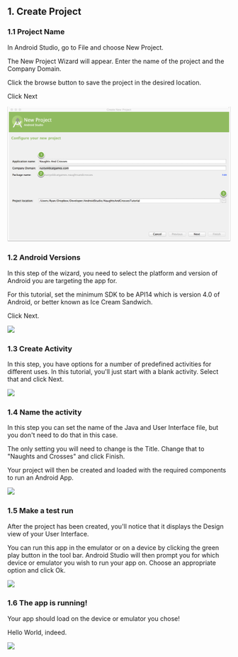 ## 1. Create Project

### 1.1 Project Name

In Android Studio, go to File and choose New Project.

The New Project Wizard will appear. Enter the name of the project and the Company Domain.

Click the browse button to save the project in the desired location.

Click Next

![](https://raw.githubusercontent.com/ryancather/android-naughts-crosses/master/images/android-naughts-and-crosses/project-name.png)


### 1.2 Android Versions

In this step of the wizard, you need to select the platform and version of Android you are targeting the app for. 

For this tutorial, set the minimum SDK to be API14 which is version 4.0 of Android, or better known as Ice Cream Sandwich.

Click Next.

![][3]

[3]: images/android-naughts-and-crosses1/android-versions.png

### 1.3 Create Activity

In this step, you have options for a number of predefined activities for different uses. In this tutorial, you'll just start with a blank activity. Select that and click Next.

![][4]

[4]: images/android-naughts-and-crosses1/create-activity.png

### 1.4 Name the activity

In this step you can set the name of the Java and User Interface file, but you don't need to do that in this case. 

The only setting you will need to change is the Title. Change that to "Naughts and Crosses" and click Finish.

Your project will then be created and loaded with the required components to run an Android App.

![][5]

[5]: images/android-naughts-and-crosses1/name-the-activity.png

### 1.5 Make a test run

After the project has been created, you'll notice that it displays the Design view of your User Interface. 

You can run this app in the emulator or on a device by clicking the green play button in the tool bar. Android Studio will then prompt you for which device or emulator you wish to run your app on. Choose an appropriate option and click Ok.

![][6]

[6]: images/android-naughts-and-crosses1/make-a-test-run.png

### 1.6 The app is running!

Your app should load on the device or emulator you chose!

Hello World, indeed.

![][7]

[7]: images/android-naughts-and-crosses1/the-app-is-running-.png


